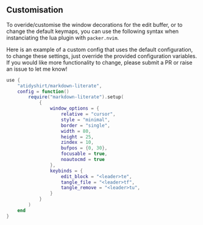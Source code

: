 ## Customisation

To overide/customise the window decorations for the edit buffer, or to change 
the default keymaps, you can use the following syntax when instanciating the
lua plugin with `packer.nvim`.

Here is an example of a custom config that uses the default configuration, to
change these settings, just override the provided configuration variables. If
you would like more functionality to change, please submit a PR or raise an issue
to let me know!

```lua
use {
    "atidyshirt/markdown-literate",
    config = function()
        require("markdown-literate").setup(
            {
                window_options = {
                    relative = "cursor",
                    style = "minimal",
                    border = "single",
                    width = 80,
                    height = 25,
                    zindex = 10,
                    bufpos = {0, 30},
                    focusable = true,
                    noautocmd = true
                },
                keybinds = {
                    edit_block = "<leader>te",
                    tangle_file = "<leader>tf",
                    tangle_remove = "<leader>tu",
                }
            }
        )
    end
}
```
